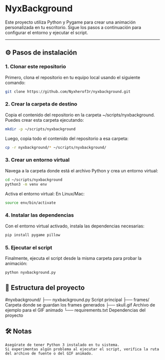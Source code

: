 # NyxBackground

Este proyecto utiliza Python y Pygame para crear una animación personalizada en tu escritorio. Sigue los pasos a continuación para configurar el entorno y ejecutar el script.

---

## ⚙️ Pasos de instalación

### 1. Clonar este repositorio
Primero, clona el repositorio en tu equipo local usando el siguiente comando:
```bash
git clone https://github.com/Nyxherof3r/nyxbackground.git
```
### 2. Crear la carpeta de destino
Copia el contenido del repositorio en la carpeta ~/scripts/nyxbackground. Puedes crear esta carpeta ejecutando:
```bash
mkdir -p ~/scripts/nyxbackground
```
Luego, copia todo el contenido del repositorio a esa carpeta:
```bash
cp -r nyxbackground/* ~/scripts/nyxbackground/
```
### 3. Crear un entorno virtual
Navega a la carpeta donde está el archivo Python y crea un entorno virtual:
```bash
cd ~/scripts/nyxbackground
python3 -m venv env
```
Activa el entorno virtual:
En Linux/Mac:
```bash
source env/bin/activate
```
### 4. Instalar las dependencias
Con el entorno virtual activado, instala las dependencias necesarias:
```bash
pip install pygame pillow
```
### 5. Ejecutar el script
Finalmente, ejecuta el script desde la misma carpeta para probar la animación:
```bash
python nyxbackground.py
```

## 📂 Estructura del proyecto
#nyxbackground/
├── nyxbackground.py        Script principal
├── frames/                 Carpeta donde se guardan los frames generados
├── skull.gif               Archivo de ejemplo para el GIF animado
└── requirements.txt        Dependencias del proyecto


## 🛠️ Notas
    Asegúrate de tener Python 3 instalado en tu sistema.
    Si experimentas algún problema al ejecutar el script, verifica la ruta del archivo de fuente o del GIF animado.
